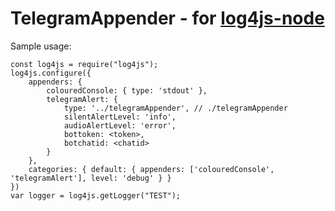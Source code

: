 # TelegramAppender - for [log4js-node](https://github.com/log4js-node/log4js-node)

Sample usage:

```
const log4js = require("log4js");
log4js.configure({
    appenders: {
        colouredConsole: { type: 'stdout' },
        telegramAlert: {
            type: '../telegramAppender', // ./telegramAppender
            silentAlertLevel: 'info',
            audioAlertLevel: 'error',
            bottoken: <token>,
            botchatid: <chatid>
        }
    },
    categories: { default: { appenders: ['colouredConsole', 'telegramAlert'], level: 'debug' } }
})
var logger = log4js.getLogger("TEST");
```